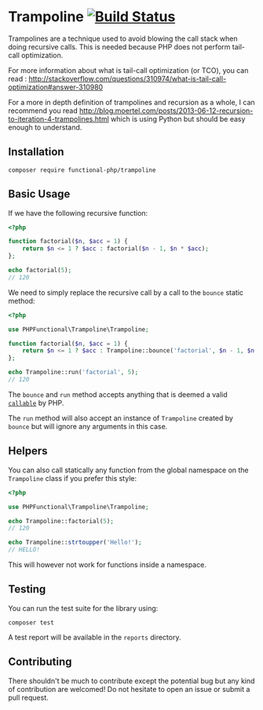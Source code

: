 # Trampoline [![Build Status](https://travis-ci.org/functional-php/trampoline.svg)](https://travis-ci.org/functional-php/trampoline)

Trampolines are a technique used to avoid blowing the call stack when doing recursive calls. This is needed because PHP does not perform tail-call optimization.

For more information about what is tail-call optimization (or TCO), you can read : http://stackoverflow.com/questions/310974/what-is-tail-call-optimization#answer-310980

For a more in depth definition of trampolines and recursion as a whole, I can recommend you read http://blog.moertel.com/posts/2013-06-12-recursion-to-iteration-4-trampolines.html which is using Python but should be easy enough to understand.

## Installation

    composer require functional-php/trampoline

## Basic Usage

If we have the following recursive function:

```php
<?php

function factorial($n, $acc = 1) {
    return $n <= 1 ? $acc : factorial($n - 1, $n * $acc);
};

echo factorial(5);
// 120

```

We need to simply replace the recursive call by a call to the `bounce` static method:

``` php
<?php

use PHPFunctional\Trampoline\Trampoline;

function factorial($n, $acc = 1) {
    return $n <= 1 ? $acc : Trampoline::bounce('factorial', $n - 1, $n * $acc);
};

echo Trampoline::run('factorial', 5);
// 120

```

The `bounce` and `run` method accepts anything that is deemed a valid [`callable`](http://php.net/manual/en/language.types.callable.php) by PHP.

The `run` method will also accept an instance of `Trampoline` created by `bounce` but will ignore any arguments in this case.

## Helpers

You can also call statically any function from the global namespace on the `Trampoline` class if you prefer this style:

``` php
<?php

use PHPFunctional\Trampoline\Trampoline;

echo Trampoline::factorial(5);
// 120

echo Trampoline::strtoupper('Hello!');
// HELLO!

```

This will however not work for functions inside a namespace.

## Testing

You can run the test suite for the library using:

    composer test
    
A test report will be available in the `reports` directory.

## Contributing

There shouldn't be much to contribute except the potential bug but any kind of contribution are welcomed! Do not hesitate to open an issue or submit a pull request.
